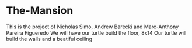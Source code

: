 # The-Mansion
This is the project of Nicholas Simo, Andrew Barecki and Marc-Anthony Pareira Figueredo
We will have our turtle build the floor, 8x14
Our turtle will build the walls and a beatiful ceiling
